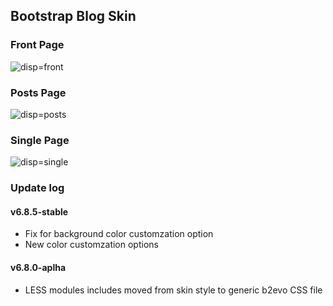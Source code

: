 ## Bootstrap Blog Skin

### Front Page

![disp=front](skinshot_front.jpg)

### Posts Page

![disp=posts](skinshot_posts.jpg)

### Single Page

![disp=single](skinshot_single.jpg)

### Update log

#### v6.8.5-stable
- Fix for background color customzation option
- New color customzation options

#### v6.8.0-aplha
- LESS modules includes moved from skin style to generic b2evo CSS file
